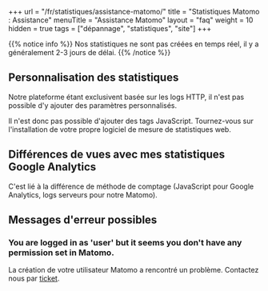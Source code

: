 +++
url = "/fr/statistiques/assistance-matomo/"
title = "Statistiques Matomo : Assistance"
menuTitle = "Assistance Matomo"
layout = "faq"
weight = 10
hidden = true
tags = ["dépannage", "statistiques", "site"]
+++

{{% notice info %}}
Nos statistiques ne sont pas créées en temps réel, il y a généralement 2-3 jours de délai.
{{% /notice %}}

## Personnalisation des statistiques
Notre plateforme étant exclusivent basée sur les logs HTTP, il n'est pas possible d'y ajouter des paramètres personnalisés.

Il n'est donc pas possible d'ajouter des tags JavaScript. Tournez-vous sur l'installation de votre propre logiciel de mesure de statistiques web.

## Différences de vues avec mes statistiques Google Analytics
C'est lié à la différence de méthode de comptage (JavaScript pour Google Analytics, logs ser­veurs pour notre Matomo).

## Messages d'erreur possibles
### You are logged in as 'user' but it seems you don't have any permission set in Matomo.
La création de votre utilisateur Matomo a rencontré un problème. Contactez nous par [ticket](https://admin.alwaysdata.com/support/add).
